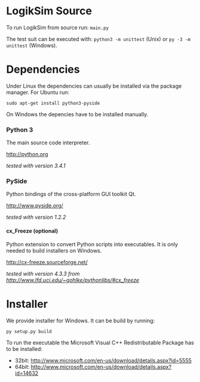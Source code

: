 LogikSim Source
===============

To run LogikSim from source run: ```main.py```

The test suit can be executed with: ```python3 -m unittest``` (Unix)
or ```py -3 -m unittest``` (Windows).


Dependencies
============

Under Linux the dependencies can usually be installed via the
package manager. For Ubuntu run:
```
sudo apt-get install python3-pyside
```

On Windows the depencies have to be installed manually.

### Python 3 ###

The main source code interpreter.

http://python.org

*tested with version 3.4.1*

### PySide ###

Python bindings of the cross-platform GUI toolkit Qt.

http://www.pyside.org/

*tested with version 1.2.2*

#### cx_Freeze (optional) ####

Python extension to convert Python scripts into executables.
It is only needed to build installers on Windows.

http://cx-freeze.sourceforge.net/

*tested with version 4.3.3 from
http://www.lfd.uci.edu/~gohlke/pythonlibs/#cx_freeze*


Installer
=========

We provide installer for Windows. It can be build by running:
```
py setup.py build
```

To run the executable the Microsoft Visual C++ Redistributable Package
has to be installed:
- 32bit: http://www.microsoft.com/en-us/download/details.aspx?id=5555
- 64bit: http://www.microsoft.com/en-us/download/details.aspx?id=14632

